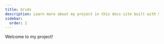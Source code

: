 ```yaml
---
title: Grids
description: Learn more about my project in this docs site built with Starlight.
sidebar:
  order: 2
---
```


Welcome to my project!